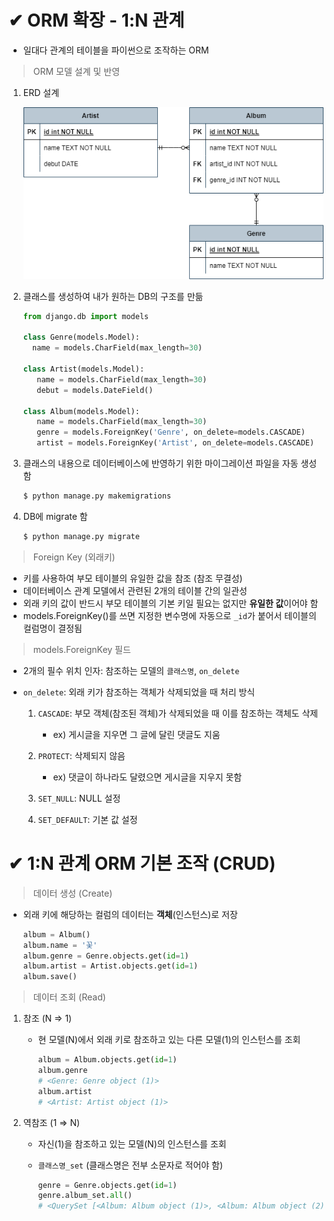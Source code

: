 # ✔ ORM 확장 - 1:N 관계
- 일대다 관계의 테이블을 파이썬으로 조작하는 ORM

> ORM 모델 설계 및 반영

1. ERD 설계
   
   ![music ERD](image/music.drawio.png)

2. 클래스를 생성하여 내가 원하는 DB의 구조를 만듦
  
   ```python
   from django.db import models
 
   class Genre(models.Model):
     name = models.CharField(max_length=30)

   class Artist(models.Model):
      name = models.CharField(max_length=30)
      debut = models.DateField()

   class Album(models.Model):
      name = models.CharField(max_length=30)
      genre = models.ForeignKey('Genre', on_delete=models.CASCADE)
      artist = models.ForeignKey('Artist', on_delete=models.CASCADE)
   ```

3. 클래스의 내용으로 데이터베이스에 반영하기 위한 마이그레이션 파일을 자동 생성함
   
   ```bash
   $ python manage.py makemigrations
   ```

4. DB에 migrate 함
   
   ```bash
   $ python manage.py migrate
   ```

> Foreign Key (외래키)
- 키를 사용하여 부모 테이블의 유일한 값을 참조 (참조 무결성)
- 데이터베이스 관계 모델에서 관련된 2개의 테이블 간의 일관성
- 외래 키의 값이 반드시 부모 테이블의 기본 키일 필요는 없지만 **유일한 값**이어야 함
- models.ForeignKey()를 쓰면 지정한 변수명에 자동으로 `_id`가 붙어서 테이블의 컬럼명이 결정됨

> models.ForeignKey 필드

- 2개의 필수 위치 인자: 참조하는 모델의 `클래스명`, `on_delete` 
- `on_delete`: 외래 키가 참조하는 객체가 삭제되었을 때 처리 방식    
  
  1. `CASCADE`: 부모 객체(참조된 객체)가 삭제되었을 때 이를 참조하는 객체도 삭제
     - ex) 게시글을 지우면 그 글에 달린 댓글도 지움
  
  2. `PROTECT`: 삭제되지 않음
     - ex) 댓글이 하나라도 달렸으면 게시글을 지우지 못함
  
  3. `SET_NULL`: NULL 설정
  
  4. `SET_DEFAULT`: 기본 값 설정



# ✔ 1:N 관계 ORM 기본 조작 (CRUD)

> 데이터 생성 (Create)

- 외래 키에 해당하는 컬럼의 데이터는 **객체**(인스턴스)로 저장

  ```python
  album = Album()
  album.name = '꽃'
  album.genre = Genre.objects.get(id=1)
  album.artist = Artist.objects.get(id=1)
  album.save()
  ```

> 데이터 조회 (Read)

1. 참조 (N ⇒ 1)
   - 현 모델(N)에서 외래 키로 참조하고 있는 다른 모델(1)의 인스턴스를 조회

      ```python
      album = Album.objects.get(id=1)
      album.genre
      # <Genre: Genre object (1)>
      album.artist
      # <Artist: Artist object (1)>
      ```

2. 역참조 (1 ⇒ N)
   - 자신(1)을 참조하고 있는 모델(N)의 인스턴스를 조회
   - `클래스명_set` (클래스명은 전부 소문자로 적어야 함)
  
      ```python
      genre = Genre.objects.get(id=1)
      genre.album_set.all()
      # <QuerySet [<Album: Album object (1)>, <Album: Album object (2)>]>
      ```